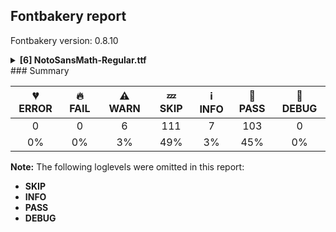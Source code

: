 ## Fontbakery report

Fontbakery version: 0.8.10

<details><summary><b>[6] NotoSansMath-Regular.ttf</b></summary><div><details><summary>⚠ <b>WARN:</b> Ensure fonts have ScriptLangTags declared on the 'meta' table. (<a href="https://font-bakery.readthedocs.io/en/stable/fontbakery/profiles/googlefonts.html#com.google.fonts/check/meta/script_lang_tags">com.google.fonts/check/meta/script_lang_tags</a>)</summary><div>


* ⚠ **WARN** This font file does not have a 'meta' table. [code: lacks-meta-table]
</div></details><details><summary>⚠ <b>WARN:</b> Check if each glyph has the recommended amount of contours. (<a href="https://font-bakery.readthedocs.io/en/stable/fontbakery/profiles/universal.html#com.google.fonts/check/contour_count">com.google.fonts/check/contour_count</a>)</summary><div>


* ⚠ **WARN** This check inspects the glyph outlines and detects the total number of contours in each of them. The expected values are infered from the typical ammounts of contours observed in a large collection of reference font families. The divergences listed below may simply indicate a significantly different design on some of your glyphs. On the other hand, some of these may flag actual bugs in the font such as glyphs mapped to an incorrect codepoint. Please consider reviewing the design and codepoint assignment of these to make sure they are correct.

The following glyphs do not have the recommended number of contours:

	- Glyph name: aogonek	Contours detected: 3	Expected: 2

	- Glyph name: uogonek	Contours detected: 2	Expected: 1

	- Glyph name: uni210A	Contours detected: 3	Expected: 2

	- Glyph name: uni210D	Contours detected: 3	Expected: 2

	- Glyph name: uni2119	Contours detected: 4	Expected: 2

	- Glyph name: uni211A	Contours detected: 5	Expected: 3

	- Glyph name: uni211D	Contours detected: 5	Expected: 3

	- Glyph name: uni21C7	Contours detected: 2	Expected: 1

	- Glyph name: uni21C8	Contours detected: 2	Expected: 1

	- Glyph name: uni21C9	Contours detected: 2	Expected: 1 

	- And 22 more.

Use -F or --full-lists to disable shortening of long lists.
 [code: contour-count]
</div></details><details><summary>⚠ <b>WARN:</b> Check mark characters are in GDEF mark glyph class. (<a href="https://font-bakery.readthedocs.io/en/stable/fontbakery/profiles/gdef.html#com.google.fonts/check/gdef_mark_chars">com.google.fonts/check/gdef_mark_chars</a>)</summary><div>


* ⚠ **WARN** The following mark characters could be in the GDEF mark glyph class:
	 acutecomb (U+0301), gravecomb (U+0300), uni0304 (U+0304), uni0306 (U+0306), uni030A (U+030A), uni030B (U+030B), uni030C (U+030C), uni0312 (U+0312), uni0326 (U+0326), uni0327 (U+0327) and uni0328 (U+0328) [code: mark-chars]
</div></details><details><summary>⚠ <b>WARN:</b> Do any segments have colinear vectors? (<a href="https://font-bakery.readthedocs.io/en/stable/fontbakery/profiles/<Section: Outline Correctness Checks>.html#com.google.fonts/check/outline_colinear_vectors">com.google.fonts/check/outline_colinear_vectors</a>)</summary><div>


* ⚠ **WARN** The following glyphs have colinear vectors:

	* u1D468 (U+1D468): L<<509.0,687.0>--<486.0,132.0>> -> L<<486.0,132.0>--<486.0,118.0>>

	* u1D612 (U+1D612): L<<207.0,367.0>--<269.0,433.0>> -> L<<269.0,433.0>--<543.0,714.0>>

	* u1D646 (U+1D646): L<<251.0,369.0>--<327.0,471.0>> -> L<<327.0,471.0>--<529.0,714.0>>

	* u1D6AC (U+1D6AC): L<<607.0,-11.0>--<370.0,0.0>> -> L<<370.0,0.0>--<180.0,0.0>>

	* u1D6B3 (U+1D6B3): L<<446.0,0.0>--<329.0,301.0>> -> L<<329.0,301.0>--<232.0,534.0>>

	* u1D6C8 (U+1D6C8): L<<241.0,395.0>--<241.0,313.0>> -> L<<241.0,313.0>--<244.0,39.0>>

	* u1D6F2 (U+1D6F2): L<<105.0,3.0>--<220.0,568.0>> -> L<<220.0,568.0>--<224.0,607.0>>

	* u1D720 (U+1D720): L<<554.0,-11.0>--<320.0,0.0>> -> L<<320.0,0.0>--<130.0,0.0>> 

	* And u1D741 (U+1D741): L<<381.0,113.0>--<411.0,243.0>> -> L<<411.0,243.0>--<444.0,438.0>> [code: found-colinear-vectors]
</div></details><details><summary>⚠ <b>WARN:</b> Do outlines contain any jaggy segments? (<a href="https://font-bakery.readthedocs.io/en/stable/fontbakery/profiles/<Section: Outline Correctness Checks>.html#com.google.fonts/check/outline_jaggy_segments">com.google.fonts/check/outline_jaggy_segments</a>)</summary><div>


* ⚠ **WARN** The following glyphs have jaggy segments:

	* u1D44E (U+1D44E): B<<250.0,34.0>-<250.0,64.0>-<284.0,175.0>>/B<<284.0,175.0>-<227.0,81.0>-<177.5,34.5>> = 14.20175277562993

	* u1D451 (U+1D451): B<<272.0,40.0>-<272.0,79.0>-<300.0,167.0>>/B<<300.0,167.0>-<247.0,76.0>-<198.0,32.0>> = 12.567149737454237

	* u1D485 (U+1D485): B<<234.0,52.0>-<234.0,80.0>-<244.0,113.0>>/B<<244.0,113.0>-<206.0,49.0>-<168.0,17.5>> = 13.841323783076136

	* u1D493 (U+1D493): L<<225.0,461.0>--<170.0,281.0>>/B<<170.0,281.0>-<194.0,328.0>-<215.0,362.0>> = 10.05977371509991

	* u1D4B0 (U+1D4B0): B<<641.0,67.0>-<641.0,93.0>-<678.0,177.0>>/B<<678.0,177.0>-<600.0,68.0>-<555.0,30.0>> = 11.815021751769102

	* u1D4B1 (U+1D4B1): B<<436.5,427.0>-<466.0,469.0>-<511.0,524.0>>/B<<511.0,524.0>-<473.0,494.0>-<442.0,472.5>> = 12.420429945256531

	* u1D4B2 (U+1D4B2): B<<473.0,190.0>-<409.0,130.0>-<316.0,57.0>>/B<<316.0,57.0>-<392.0,96.0>-<470.0,155.0>> = 10.965022634453765

	* u1D4B2 (U+1D4B2): L<<780.0,411.0>--<869.0,530.0>>/B<<869.0,530.0>-<851.0,512.0>-<830.0,488.0>> = 8.207216411918077

	* u1D4B4 (U+1D4B4): B<<589.0,294.5>-<610.0,330.0>-<631.0,365.0>>/B<<631.0,365.0>-<560.0,278.0>-<516.0,246.0>> = 8.253851145562376

	* u1D4B6 (U+1D4B6): B<<266.0,51.0>-<266.0,82.0>-<279.0,108.0>>/B<<279.0,108.0>-<200.0,-6.0>-<125.0,-6.0>> = 8.156229018789725 

	* And 47 more.

Use -F or --full-lists to disable shortening of long lists. [code: found-jaggy-segments]
</div></details><details><summary>⚠ <b>WARN:</b> Do outlines contain any semi-vertical or semi-horizontal lines? (<a href="https://font-bakery.readthedocs.io/en/stable/fontbakery/profiles/<Section: Outline Correctness Checks>.html#com.google.fonts/check/outline_semi_vertical">com.google.fonts/check/outline_semi_vertical</a>)</summary><div>


* ⚠ **WARN** The following glyphs have semi-vertical/semi-horizontal lines:

	* u1D47E (U+1D47E): L<<118.0,-17.0>--<122.0,536.0>>

	* u1D57B (U+1D57B): L<<229.0,193.0>--<228.0,508.0>>

	* u1D57B (U+1D57B): L<<363.0,532.0>--<364.0,151.0>>

	* u1D652 (U+1D652): L<<230.0,714.0>--<233.0,324.0>>

	* u1D66C (U+1D66C): L<<198.0,546.0>--<200.0,304.0>>

	* u1D6AA (U+1D6AA): L<<261.0,538.0>--<260.0,326.0>>

	* u1D6AC (U+1D6AC): L<<515.0,339.0>--<285.0,340.0>>

	* u1D6B3 (U+1D6B3): L<<965.0,649.0>--<964.0,427.0>>

	* u1D6B5 (U+1D6B5): L<<530.0,595.0>--<195.0,597.0>>

	* u1D6B7 (U+1D6B7): L<<266.0,584.0>--<264.0,290.0>> 

	* And 11 more.

Use -F or --full-lists to disable shortening of long lists. [code: found-semi-vertical]
</div></details><br></div></details>
### Summary

| 💔 ERROR | 🔥 FAIL | ⚠ WARN | 💤 SKIP | ℹ INFO | 🍞 PASS | 🔎 DEBUG |
|:-----:|:----:|:----:|:----:|:----:|:----:|:----:|
| 0 | 0 | 6 | 111 | 7 | 103 | 0 |
| 0% | 0% | 3% | 49% | 3% | 45% | 0% |

**Note:** The following loglevels were omitted in this report:
* **SKIP**
* **INFO**
* **PASS**
* **DEBUG**
